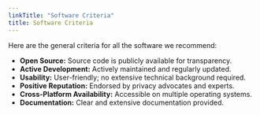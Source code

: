 ```yaml
---
linkTitle: "Software Criteria"
title: Software Criteria
---
```

Here are the general criteria for all the software we recommend:
- **Open Source:** Source code is publicly available for transparency.
- **Active Development:** Actively maintained and regularly updated.
- **Usability:** User-friendly; no extensive technical background required.
- **Positive Reputation:** Endorsed by privacy advocates and experts.
- **Cross-Platform Availability:** Accessible on multiple operating systems.
- **Documentation:** Clear and extensive documentation provided.